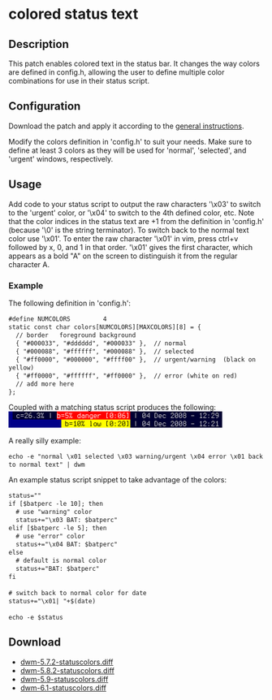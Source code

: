 # colored status text #

## Description ##

This patch enables colored text in the status bar.  It changes the way colors are defined in config.h, allowing the user to define multiple color combinations for use in their status script.

## Configuration ##

Download the patch and apply it according to the [general instructions](.).

Modify the colors definition in 'config.h' to suit your needs.  Make sure to define at least 3 colors as they will be used for 'normal', 'selected', and 'urgent' windows, respectively.

## Usage ##

Add code to your status script to output the raw characters '\x03' to switch to the 'urgent' color, or '\x04' to switch to the 4th defined color, etc.  Note that the color indices in the status text are +1 from the definition in 'config.h' (because '\0' is the string terminator).  To switch back to the normal text color use '\x01'. To enter the raw character '\x01' in vim, press ctrl+v followed by x, 0, and 1 in that order. '\x01' gives the first character, which appears as a bold "A" on the screen to distinguish it from the regular character A.

### Example ###

The following definition in 'config.h':

    #define NUMCOLORS         4
    static const char colors[NUMCOLORS][MAXCOLORS][8] = {
      // border   foreground background
      { "#000033", "#dddddd", "#000033" },  // normal
      { "#000088", "#ffffff", "#000088" },  // selected
      { "#ff0000", "#000000", "#ffff00" },  // urgent/warning  (black on yellow)
      { "#ff0000", "#ffffff", "#ff0000" },  // error (white on red)
      // add more here
    };

Coupled with a matching status script produces the following:
  ![Example Colored Status Text](dwm-5.7.2-statuscolors.png)

A really silly example:

    echo -e "normal \x01 selected \x03 warning/urgent \x04 error \x01 back to normal text" | dwm

An example status script snippet to take advantage of the colors:

    status=""
    if [$batperc -le 10]; then
      # use "warning" color
      status+="\x03 BAT: $batperc"
    elif [$batperc -le 5]; then
      # use "error" color
      status+="\x04 BAT: $batperc"
    else
      # default is normal color
      status+="BAT: $batperc"
    fi

    # switch back to normal color for date
    status+="\x01| "+$(date)

    echo -e $status

## Download ##

 * [dwm-5.7.2-statuscolors.diff](historical/dwm-5.7.2-statuscolors.diff)
 * [dwm-5.8.2-statuscolors.diff](historical/dwm-5.8.2-statuscolors.diff)
 * [dwm-5.9-statuscolors.diff](dwm-5.9-statuscolors.diff)
 * [dwm-6.1-statuscolors.diff](dwm-6.1-statuscolors.diff)
